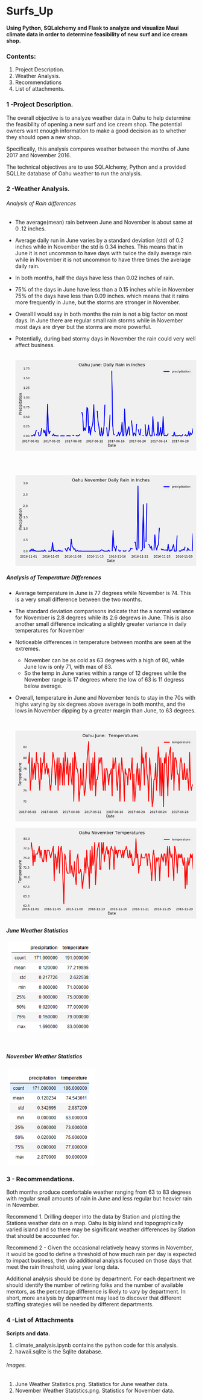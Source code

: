# Surfs_Up
**Using Python, SQLalchemy and Flask to analyze and visualize Maui climate data in order to determine feasibility of new surf and ice cream shop.**

### Contents: 

1. Project Description.
2. Weather Analysis.
3. Recommendations
4. List of attachments.

### 1 -Project Description.  

The overall objective is to analyze weather data in Oahu to help determine the feasibility of opening a new surf and ice cream shop.  The potential owners want enough information to make a good decision as to whether they should open a new shop.

Specifically, this analysis compares weather between the months of June 2017 and November 2016.

The technical objectives are to use SQLAlchemy, Python and a provided SQLLite database of Oahu weather to run the analysis.  

### 2 -Weather Analysis. 

###### Analysis of Rain differences

- The average(mean) rain between June and November is about same at 0 .12 inches.
- Average daily run in June varies by a standard deviation (std) of 0.2 inches while in November the std is 0.34 inches. This means that in June it is not uncommon to have days with twice the daily average rain while in  November it is not uncommon to have three times the average daily rain.
- In both months, half the days have less than 0.02 inches of rain.
- 75% of the days in June have less than a 0.15 inches while in November 75% of the days have less than 0.09 inches. which means that it rains more frequently in June, but the storms are stronger in November.
- Overall I would say in both months the rain is not a big factor on most days.  In June there are regular small rain storms while in November most days are dryer but the storms are more powerful.

- Potentially, during bad stormy days in November the rain could very well affect business.

  

  ​				![](Images/Oahu_June_Daily_Rain_in_Inches.png)
  
  ​	
  
  ​				![](Images/Oahu_November_Daily_Rain_in_Inches.png)
  
  

##### Analysis of Temperature Differences

- Average temperature in June is 77 degrees while November is 74. This is a very small difference between the two months.

- The standard deviation comparisons indicate that the a normal variance for November is 2.8 degrees while its 2.6 degrews in June. This is also another small difference  indicating a slightly greater variance in daily temperatures for November 

- Noticeable  differences in temperature between months are seen at the extremes. 
  - November can be as cold as 63 degrees with a high of 80, while June low is only 71, with max of 83.
  - So the temp in June varies within a range of 12 degrees  while the November range is 17 degrees where the low of 63 is 11 degress below average.
  
- Overall, temperature in June and November tends to stay in the 70s with highs varying by six degrees above average in both months, and the lows in November dipping by a greater margin than June, to 63 degrees.

  ​	

  ![](Images/Oahu_June_Temperatures.png)
  
  ![](Images/Oahu_November_Temperatures.png)

##### June Weather Statistics

​											![](Images/June_Weather_Statistics.png)

​									 

##### November Weather Statistics

​											![](Images/November_Weather_Statistics.png)

  

### 3 - Recommendations. 

Both months produce comfortable weather ranging from 63 to 83 degrees with regular small amounts of rain in June and less regular but heavier rain in November.

Recommend  1. Drilling deeper into  the data by Station and plotting the Stations weather data on a map. Oahu is big island and topographically varied island and so there may be significant weather differences by Station that should be accounted for. 

Recommend 2 - Given the occasional relatively heavy storms in November, it would be good to define a threshold of how much rain per day is expected to impact business, then do additional analysis focused on those days that meet the rain threshold, using year long data.

Additional analysis should be done by department. For each department we should identify the number of retiring folks and the number of available mentors, as the percentage difference is likely to vary by department. In short, more analysis by department may lead to discover that different staffing strategies will be needed by different departments.


### 4 -List of Attachments

**Scripts and data.** 

1. climate_analysis.ipynb contains the python code for this analysis.
2. hawaii.sqlite is the Sqlite database.

###### Images. 

1. June Weather Statistics.png.  Statistics for June weather data.
2. November Weather Statistics.png. Statistics for November data.
